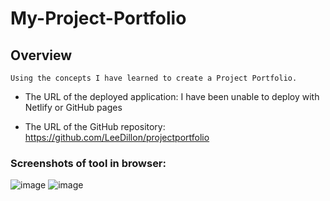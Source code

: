 # My-Project-Portfolio

## Overview
 

```
Using the concepts I have learned to create a Project Portfolio.
```




* The URL of the deployed application: I have been unable to deploy with Netlify or GitHub pages

* The URL of the GitHub repository: https://github.com/LeeDillon/projectportfolio

### Screenshots of tool in browser:
![image](https://user-images.githubusercontent.com/86656625/215905942-0f499523-a6cb-43e7-a76e-5069ca1c3f20.png)
![image](https://user-images.githubusercontent.com/86656625/226214263-c08606d2-e2d5-4417-95f8-494bda13d16d.png)

